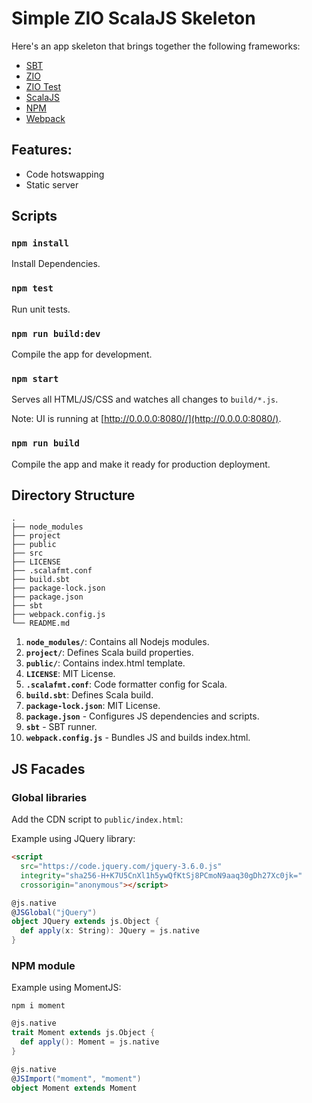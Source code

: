 # Simple ZIO ScalaJS Skeleton

Here's an app skeleton that brings together the following frameworks:
* [SBT](https://www.scala-sbt.org/)
* [ZIO](https://zio.dev/)
* [ZIO Test](https://zio.dev/)
* [ScalaJS](https://www.scala-js.org/)
* [NPM](https://www.npmjs.com/)
* [Webpack](http://webpack.github.io/)

## Features:
* Code hotswapping
* Static server

## Scripts

### `npm install`

Install Dependencies.

### `npm test`

Run unit tests.

### `npm run build:dev`

Compile the app for development.

### `npm start`

Serves all HTML/JS/CSS and watches all changes to `build/*.js`.  

Note: UI is running at [http://0.0.0.0:8080//](http://0.0.0.0:8080/).

### `npm run build`

Compile the app and make it ready for production deployment.

## Directory Structure

    .
    ├── node_modules
    ├── project
    ├── public
    ├── src
    ├── LICENSE
    ├── .scalafmt.conf
    ├── build.sbt
    ├── package-lock.json
    ├── package.json
    ├── sbt
    ├── webpack.config.js
    └── README.md

1.  **`node_modules/`**: Contains all Nodejs modules.
2.  **`project/`**: Defines Scala build properties.
3.  **`public/`**: Contains index.html template.
4. **`LICENSE`**: MIT License.
5. **`.scalafmt.conf`**: Code formatter config for Scala.
6. **`build.sbt`**: Defines Scala build.
7. **`package-lock.json`**: MIT License.
8. **`package.json`** - Configures JS dependencies and scripts.
9. **`sbt`** - SBT runner.
10. **`webpack.config.js`** - Bundles JS and builds index.html.

## JS Facades

### Global libraries

Add the CDN script to `public/index.html`:

Example using JQuery library:
```html
<script
  src="https://code.jquery.com/jquery-3.6.0.js"
  integrity="sha256-H+K7U5CnXl1h5ywQfKtSj8PCmoN9aaq30gDh27Xc0jk="
  crossorigin="anonymous"></script>
```

```scala
@js.native
@JSGlobal("jQuery")
object JQuery extends js.Object {
  def apply(x: String): JQuery = js.native
}
```

### NPM module

Example using MomentJS:
```shell
npm i moment
```

```scala
@js.native
trait Moment extends js.Object {
  def apply(): Moment = js.native
}

@js.native
@JSImport("moment", "moment")
object Moment extends Moment
```
